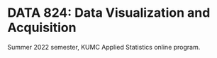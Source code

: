 # DATA 824: Data Visualization and Acquisition
Summer 2022 semester, KUMC Applied Statistics online program.
